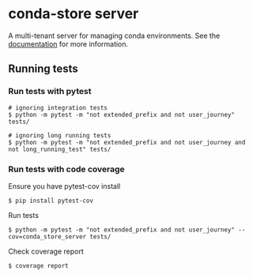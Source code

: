 # conda-store server

A multi-tenant server for managing conda environments.
See the [documentation](https://conda.store/) for more information.

## Running tests

### Run tests with pytest
```
# ignoring integration tests
$ python -m pytest -m "not extended_prefix and not user_journey" tests/

# ignoring long running tests
$ python -m pytest -m "not extended_prefix and not user_journey and not long_running_test" tests/
```

### Run tests with code coverage
Ensure you have pytest-cov install
```
$ pip install pytest-cov
```

Run tests
```
$ python -m pytest -m "not extended_prefix and not user_journey" --cov=conda_store_server tests/
```

Check coverage report
```
$ coverage report
```

